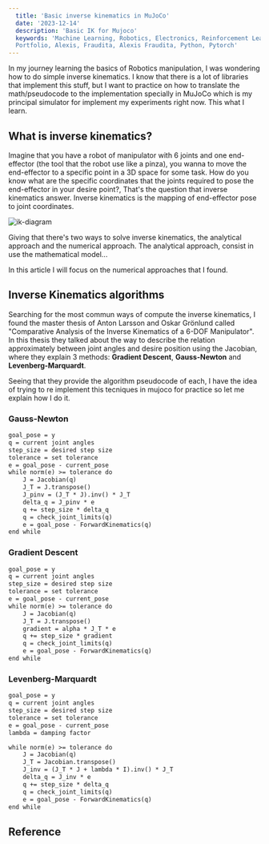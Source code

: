 ```yaml
---
  title: 'Basic inverse kinematics in MuJoCo'
  date: '2023-12-14'
  description: 'Basic IK for Mujoco'
  keywords: 'Machine Learning, Robotics, Electronics, Reinforcement Learning, Blog, 
  Portfolio, Alexis, Fraudita, Alexis Fraudita, Python, Pytorch'
---
```


In my journey learning the basics of Robotics manipulation, I was wondering how
to do simple inverse kinematics. I know that there is a lot of libraries that
implement this stuff, but I want to practice on how to translate the math/pseudocode 
to the implementation specially in MuJoCo which is my principal simulator for 
implement my experiments right now. This what I learn.

## What is inverse kinematics?

Imagine that you have a robot of manipulator with 6 joints and one end-effector 
(the tool that the robot use like a pinza), you wanna to move the end-effector
to a specific point in a 3D space for some task. How do you know what are the 
specific coordinates that the joints required to pose the end-effector in your desire point?,
That's the question that inverse kinematics answer. Inverse kinematics is the mapping
of end-effector pose to joint coordinates.

![ik-diagram](/images/ik-diagram.svg)

Giving that there's two ways to solve inverse kinematics, the analytical 
approach and the numerical approach. The analytical approach, consist in use the
mathematical model...


In this article I will focus on the numerical approaches that I found.

## Inverse Kinematics algorithms

Searching for the most commun ways of compute the inverse kinematics, I found the
master thesis of Anton Larsson and Oskar Grönlund called "Comparative Analysis of 
the Inverse Kinematics of a 6-DOF Manipulator". In this thesis they talked about
the way to describe the relation approximately between joint angles and desire 
position using the Jacobian, where they explain 3 methods: **Gradient Descent**, **Gauss-Newton**
and **Levenberg-Marquardt**.

Seeing that they provide the algorithm pseudocode of each, I have the idea of trying 
to re implement this tecniques in mujoco for practice so let me explain how I do it.


### Gauss-Newton 

```latex
goal_pose = y
q = current joint angles
step_size = desired step size
tolerance = set tolerance
e = goal_pose - current_pose
while norm(e) >= tolerance do
    J = Jacobian(q)
    J_T = J.transpose()
    J_pinv = (J_T * J).inv() * J_T
    delta_q = J_pinv * e
    q += step_size * delta_q
    q = check_joint_limits(q)
    e = goal_pose - ForwardKinematics(q)
end while
```

### Gradient Descent
```latex
goal_pose = y
q = current joint angles
step_size = desired step size
tolerance = set tolerance
e = goal_pose - current_pose
while norm(e) >= tolerance do
    J = Jacobian(q)
    J_T = J.transpose()
    gradient = alpha * J_T * e
    q += step_size * gradient
    q = check_joint_limits(q)
    e = goal_pose - ForwardKinematics(q)
end while
```


### Levenberg-Marquardt 

```latex
goal_pose = y
q = current joint angles
step_size = desired step size
tolerance = set tolerance
e = goal_pose - current_pose
lambda = damping factor

while norm(e) >= tolerance do
    J = Jacobian(q)
    J_T = Jacobian.transpose()
    J_inv = (J_T * J + lambda * I).inv() * J_T
    delta_q = J_inv * e
    q += step_size * delta_q
    q = check_joint_limits(q)
    e = goal_pose - ForwardKinematics(q)
end while
```

## Reference


